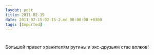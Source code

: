 ```yaml
---
layout: post
title: 2011-02-15
date: 2011-02-15-02-15-2.md 00:00:00 +0300
tags: [Imported]
---
```

# 

Большой привет хранителям рутины и экс-друзьям стае волков!